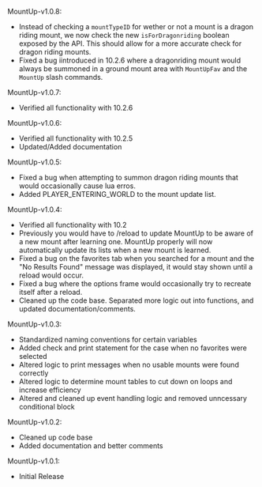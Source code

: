 MountUp-v1.0.8:

-   Instead of checking a `mountTypeID` for wether or not a mount is a dragon riding mount, we now check the new `isForDragonriding` boolean exposed by the API. This should allow for a more accurate check for dragon riding mounts.
-   Fixed a bug iintroduced in 10.2.6 where a dragonriding mount would always be summoned in a ground mount area with `MountUpFav` and the `MountUp` slash commands.

MountUp-v1.0.7:

-   Verified all functionality with 10.2.6

MountUp-v1.0.6:

-   Verified all functionality with 10.2.5
-   Updated/Added documentation

MountUp-v1.0.5:

-   Fixed a bug when attempting to summon dragon riding mounts that would occasionally cause lua erros.
-   Added PLAYER_ENTERING_WORLD to the mount update list.

MountUp-v1.0.4:

-   Verified all functionality with 10.2
-   Previously you would have to /reload to update MountUp to be aware of a new mount after learning one. MountUp properly will now automatically update its lists when a new mount is learned.
-   Fixed a bug on the favorites tab when you searched for a mount and the "No Results Found" message was displayed, it would stay shown until a reload would occur.
-   Fixed a bug where the options frame would occasionally try to recreate itself after a reload.
-   Cleaned up the code base. Separated more logic out into functions, and updated documentation/comments.

MountUp-v1.0.3:

-   Standardized naming conventions for certain variables
-   Added check and print statement for the case when no favorites were selected
-   Altered logic to print messages when no usable mounts were found correctly
-   Altered logic to determine mount tables to cut down on loops and increase efficiency
-   Altered and cleaned up event handling logic and removed unncessary conditional block

MountUp-v1.0.2:

-   Cleaned up code base
-   Added documentation and better comments

MountUp-v1.0.1:

-   Initial Release
